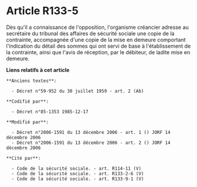 # Article R133-5

Dès qu'il a connaissance de l'opposition, l'organisme créancier adresse au secrétaire du tribunal des affaires de sécurité
sociale une copie de la contrainte, accompagnée d'une copie de la mise en demeure comportant l'indication du détail des
sommes qui ont servi de base à l'établissement de la contrainte, ainsi que l'avis de réception, par le débiteur, de ladite
mise en demeure.

**Liens relatifs à cet article**

	**Anciens textes**:

	  - Décret n°59-952 du 30 juillet 1959 - art. 2 (Ab)

	**Codifié par**:

	  - Décret n°85-1353 1985-12-17

	**Modifié par**:

	  - Décret n°2006-1591 du 13 décembre 2006 - art. 1 () JORF 14 décembre 2006
	  - Décret n°2006-1591 du 13 décembre 2006 - art. 2 () JORF 14 décembre 2006

	**Cité par**:

	  - Code de la sécurité sociale. - art. R114-11 (V)
	  - Code de la sécurité sociale. - art. R133-2-6 (V)
	  - Code de la sécurité sociale. - art. R133-9-1 (V)
